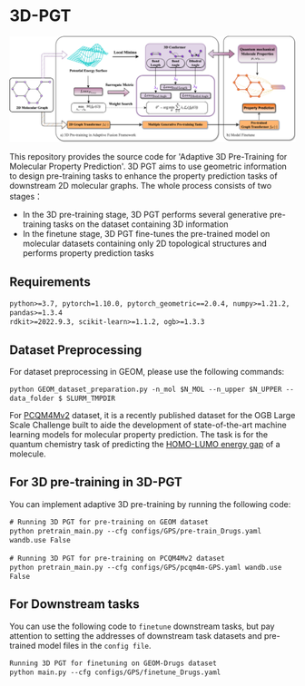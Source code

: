 # 3D-PGT

![3D PGT-viz](./Method_Framework.png)

This repository provides the source code for 'Adaptive 3D Pre-Training for Molecular Property Prediction'. 3D PGT aims to use geometric information to design pre-training tasks to enhance the property prediction tasks of downstream 2D molecular graphs.
The whole process consists of two stages：
- In the 3D pre-training stage, 3D PGT performs several generative pre-training tasks on the dataset containing 3D information
- In the finetune stage, 3D PGT fine-tunes the pre-trained model on molecular datasets containing only 2D topological structures and performs property prediction tasks

## Requirements
```
python>=3.7, pytorch=1.10.0, pytorch_geometric==2.0.4, numpy>=1.21.2, pandas>=1.3.4
rdkit>=2022.9.3, scikit-learn>=1.1.2, ogb>=1.3.3
```

## Dataset Preprocessing
For dataset preprocessing in GEOM, please use the following commands:
```
python GEOM_dataset_preparation.py -n_mol $N_MOL --n_upper $N_UPPER --data_folder $ SLURM_TMPDIR
```
For [PCQM4Mv2](https://arxiv.org/abs/2103.09430) dataset, it is a recently published dataset for the OGB Large Scale Challenge built to aide the development of state-of-the-art machine learning models for molecular property prediction. The task is for the quantum chemistry task of predicting the [HOMO-LUMO energy gap](https://en.wikipedia.org/wiki/HOMO_and_LUMO) of a molecule.

## For 3D pre-training in 3D-PGT

You can implement adaptive 3D pre-training by running the following code:
```
# Running 3D PGT for pre-training on GEOM dataset
python pretrain_main.py --cfg configs/GPS/pre-train_Drugs.yaml wandb.use False

# Running 3D PGT for pre-training on PCQM4Mv2 dataset
python pretrain_main.py --cfg configs/GPS/pcqm4m-GPS.yaml wandb.use False
```
## For Downstream tasks

You can use the following code to ```finetune``` downstream tasks, but pay attention to setting the addresses of downstream task datasets and pre-trained model files in the ```config file```.
```
Running 3D PGT for finetuning on GEOM-Drugs dataset
python main.py --cfg configs/GPS/finetune_Drugs.yaml
```

